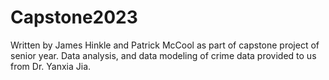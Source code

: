 # Capstone2023

Written by James Hinkle and Patrick McCool as part of capstone project of senior year.
Data analysis, and data modeling of crime data provided to us from Dr. Yanxia Jia.
